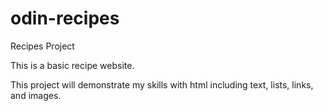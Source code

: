# odin-recipes
Recipes Project
<p>This is a basic recipe website.<p>
<p>This project will demonstrate my skills with html including text, lists, links, and images.<p>


